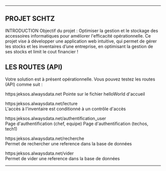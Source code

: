 ------------------------------------------------------------------------------------------------------
PROJET SCHTZ
------------------------------------------------------------------------------------------------------
INTRODUCTION
Objectif du projet : Optimiser la gestion et le stockage des accessoires informatiques pour améliorer l'efficacité opérationnelle.
Ce projet vise à développer une application web intuitive, qui permet de gérer les stocks et les inventaires d’une entreprise, 
en optimisant la gestion de ses stocks et limit le cout financier !

LES ROUTES (API)
-------------------------------------------
Votre solution est à présent opérationnelle. Vous pouvez testez les routes (API) comme suit :  
  
https:jeksos.alwaysdata.net 
Pointe sur le fichier helloWorld d'accueil  

https:jeksos.alwaysdata.net/lecture  
L'accès à l'inventaire est conditionné à un contrôle d'accès  

https:jeksos.alwaysdata.net/authentification_user  
Page d'authentification (chef, equipe) 
Page d'authentification (techos, tech1)


https:jeksos.alwaysdata.net/recherche   
Permet de rechercher une reference dans la base de données  

https:jeksos.alwaysdata.net/vider   
Permet de vider une reference dans la base de données


 

---------------------------------------------------
